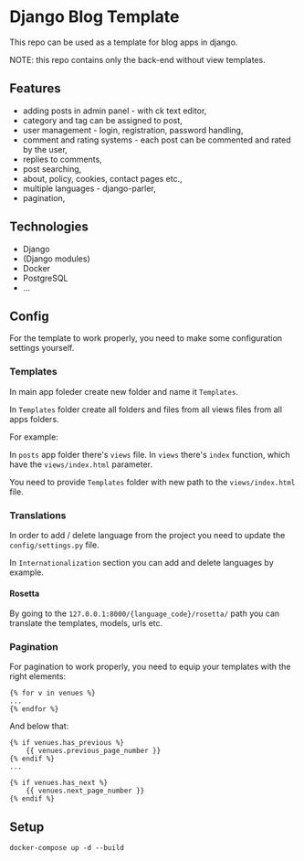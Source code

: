 # Django Blog Template

This repo can be used as a template for blog apps in django.

NOTE: this repo contains only the back-end without view templates.

## Features

- adding posts in admin panel - with ck text editor,
- category and tag can be assigned to post,
- user management - login, registration, password handling,
- comment and rating systems - each post can be commented and rated by the user,
- replies to comments,
- post searching,
- about, policy, cookies, contact pages etc.,
- multiple languages - django-parler,
- pagination,

## Technologies

- Django
- (Django modules)
- Docker
- PostgreSQL
- ...

## Config

For the template to work properly, you need to make some configuration settings yourself.

### Templates

In main app foleder create new folder and name it `Templates`.

In `Templates` folder create all folders and files from all views files from all apps folders.

For example:

In `posts` app folder there's `views` file. In `views` there's `index` function, which have the `views/index.html` parameter.

You need to provide `Templates` folder with new path to the `views/index.html` file.

### Translations

In order to add / delete language from the project you need to update the `config/settings.py` file.

In `Internationalization` section you can add and delete languages by example.

#### Rosetta

By going to the `127.0.0.1:8000/{language_code}/rosetta/` path you can translate the templates, models, urls etc.

### Pagination

For pagination to work properly, you need to equip your templates with the right elements:

```
{% for v in venues %}
...
{% endfor %}
```

And below that:

```
{% if venues.has_previous %}
    {{ venues.previous_page_number }}
{% endif %}
...

{% if venues.has_next %}
    {{ venues.next_page_number }}
{% endif %}
```

## Setup

```
docker-compose up -d --build
```
